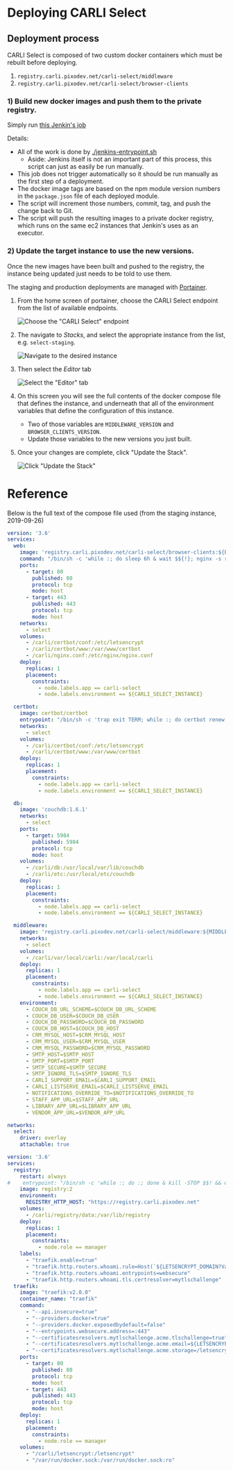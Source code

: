 # Deploying CARLI Select 

## Deployment process

CARLI Select is composed of two custom docker containers which must be rebuilt before deploying.
1) `registry.carli.pixodev.net/carli-select/middleware`
2) `registry.carli.pixodev.net/carli-select/browser-clients`

### 1) Build new docker images and push them to the private registry.

Simply run [this Jenkin's job](https://jenkins.pixotech.com/job/CARLI/job/carli-select/)

Details:
* All of the work is done by [./jenkins-entrypoint.sh](`../jenkins-entrypoint.sh`)
    * Aside: Jenkins itself is not an important part of this process, this script can just as easily be run manually.
* This job does not trigger automatically so it should be run manually as the first step of a deployment.
* The docker image tags are based on the npm module version numbers in the `package.json` file of each deployed module.
* The script will increment those numbers, commit, tag, and push the change back to Git.
* The script will push the resulting images to a private docker registry, which runs on the same ec2 instances
  that Jenkin's uses as an executor.


### 2) Update the target instance to use the new versions.

Once the new images have been built and pushed to the registry, the instance being updated just needs to be told
to use them.

The staging and production deployments are managed with [Portainer](https://portainer.pixo.codes).

1) From the home screen of portainer, choose the CARLI Select endpoint from the list of available endpoints.

    ![Choose the "CARLI Select" endpoint](./assets/portainer-carli-endpoint.png)

2) The navigate to *Stacks*, and select the appropriate instance from the list, e.g. `select-staging`.

    ![Navigate to the desired instance](./assets/portainer-stacks-navigation.png)

3) Then select the *Editor* tab

    ![Select the "Editor" tab](./assets/portainer-stack-details.png)
    
4) On this screen you will see the full contents of the docker compose file that defines the instance, and underneath
   that all of the environment variables that define the configuration of this instance.
   * Two of those variables are `MIDDLEWARE_VERSION` and `BROWSER_CLIENTS_VERSION`.
   * Update those variables to the new versions you just built.
     
5) Once your changes are complete, click "Update the Stack".

    ![Click "Update the Stack"](./assets/portainer-update-stack.png)
    
# Reference
    
Below is the full text of the compose file used (from the staging instance, 2019-09-26)

```yaml
version: '3.6'
services:
  web:
    image: 'registry.carli.pixodev.net/carli-select/browser-clients:${BROWSER_CLIENTS_VERSION}'
    command: "/bin/sh -c 'while :; do sleep 6h & wait $${!}; nginx -s reload; done & nginx -g \"daemon off;\"'"
    ports:
      - target: 80
        published: 80
        protocol: tcp
        mode: host
      - target: 443
        published: 443
        protocol: tcp
        mode: host
    networks:
      - select
    volumes:
      - /carli/certbot/conf:/etc/letsencrypt
      - /carli/certbot/www:/var/www/certbot
      - /carli/nginx.conf:/etc/nginx/nginx.conf
    deploy:
      replicas: 1
      placement:
        constraints:
          - node.labels.app == carli-select
          - node.labels.environment == ${CARLI_SELECT_INSTANCE}

  certbot:
    image: certbot/certbot
    entrypoint: "/bin/sh -c 'trap exit TERM; while :; do certbot renew; sleep 12h & wait $${!}; done;'"
    networks:
      - select
    volumes:
      - /carli/certbot/conf:/etc/letsencrypt
      - /carli/certbot/www:/var/www/certbot
    deploy:
      replicas: 1
      placement:
        constraints:
          - node.labels.app == carli-select
          - node.labels.environment == ${CARLI_SELECT_INSTANCE}

  db:
    image: 'couchdb:1.6.1'
    networks:
      - select
    ports:
      - target: 5984
        published: 5984
        protocol: tcp
        mode: host
    volumes:
      - /carli/db:/usr/local/var/lib/couchdb
      - /carli/etc:/usr/local/etc/couchdb
    deploy:
      replicas: 1
      placement:
        constraints:
          - node.labels.app == carli-select
          - node.labels.environment == ${CARLI_SELECT_INSTANCE}

  middleware:
    image: 'registry.carli.pixodev.net/carli-select/middleware:${MIDDLEWARE_VERSION}'
    networks:
      - select
    volumes:
      - /carli/var/local/carli:/var/local/carli
    deploy:
      replicas: 1
      placement:
        constraints:
          - node.labels.app == carli-select
          - node.labels.environment == ${CARLI_SELECT_INSTANCE}
    environment:
      - COUCH_DB_URL_SCHEME=$COUCH_DB_URL_SCHEME
      - COUCH_DB_USER=$COUCH_DB_USER
      - COUCH_DB_PASSWORD=$COUCH_DB_PASSWORD
      - COUCH_DB_HOST=$COUCH_DB_HOST
      - CRM_MYSQL_HOST=$CRM_MYSQL_HOST
      - CRM_MYSQL_USER=$CRM_MYSQL_USER
      - CRM_MYSQL_PASSWORD=$CRM_MYSQL_PASSWORD
      - SMTP_HOST=$SMTP_HOST
      - SMTP_PORT=$SMTP_PORT
      - SMTP_SECURE=$SMTP_SECURE
      - SMTP_IGNORE_TLS=$SMTP_IGNORE_TLS
      - CARLI_SUPPORT_EMAIL=$CARLI_SUPPORT_EMAIL
      - CARLI_LISTSERVE_EMAIL=$CARLI_LISTSERVE_EMAIL
      - NOTIFICATIONS_OVERRIDE_TO=$NOTIFICATIONS_OVERRIDE_TO
      - STAFF_APP_URL=$STAFF_APP_URL
      - LIBRARY_APP_URL=$LIBRARY_APP_URL
      - VENDOR_APP_URL=$VENDOR_APP_URL

networks:
  select:
    driver: overlay
    attachable: true
```

```yaml
version: '3.6'
services:
  registry:
    restart: always
#    entrypoint: "/bin/sh -c 'while :; do :; done & kill -STOP $$! && wait $$!'"
    image: registry:2
    environment:
      REGISTRY_HTTP_HOST: "https://registry.carli.pixodev.net"
    volumes:
      - /carli/registry/data:/var/lib/registry
    deploy:
      replicas: 1
      placement:
        constraints:
          - node.role == manager
    labels:
      - "traefik.enable=true"
      - "traefik.http.routers.whoami.rule=Host(`${LETSENCRYPT_DOMAIN?Variable LETSENCRYPT_DOMAIN not set}`)"
      - "traefik.http.routers.whoami.entrypoints=websecure"
      - "traefik.http.routers.whoami.tls.certresolver=mytlschallenge"
  traefik:
    image: "traefik:v2.0.0"
    container_name: "traefik"
    command:
      - "--api.insecure=true"
      - "--providers.docker=true"
      - "--providers.docker.exposedbydefault=false"
      - "--entrypoints.websecure.address=:443"
      - "--certificatesresolvers.mytlschallenge.acme.tlschallenge=true"
      - "--certificatesresolvers.mytlschallenge.acme.email=${LETSENCRYPT_EMAIL?Variable LETSENCRYPT_EMAIL not set}"
      - "--certificatesresolvers.mytlschallenge.acme.storage=/letsencrypt/acme.json"
    ports:
      - target: 80
        published: 80
        protocol: tcp
        mode: host
      - target: 443
        published: 443
        protocol: tcp
        mode: host
    deploy:
      replicas: 1
      placement:
        constraints:
          - node.role == manager
    volumes:
      - "/carli/letsencrypt:/letsencrypt"
      - "/var/run/docker.sock:/var/run/docker.sock:ro"
```
